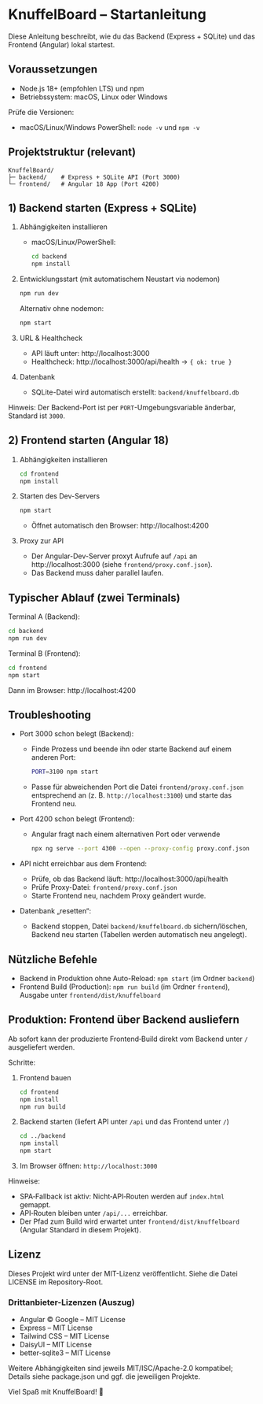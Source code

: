 # KnuffelBoard – Startanleitung

Diese Anleitung beschreibt, wie du das Backend (Express + SQLite) und das Frontend (Angular) lokal startest.

## Voraussetzungen
- Node.js 18+ (empfohlen LTS) und npm
- Betriebssystem: macOS, Linux oder Windows

Prüfe die Versionen:
- macOS/Linux/Windows PowerShell: `node -v` und `npm -v`

## Projektstruktur (relevant)
```
KnuffelBoard/
├─ backend/    # Express + SQLite API (Port 3000)
└─ frontend/   # Angular 18 App (Port 4200)
```

## 1) Backend starten (Express + SQLite)

1. Abhängigkeiten installieren
   - macOS/Linux/PowerShell:
     ```bash
     cd backend
     npm install
     ```
2. Entwicklungsstart (mit automatischem Neustart via nodemon)
   ```bash
   npm run dev
   ```
   Alternativ ohne nodemon:
   ```bash
   npm start
   ```

3. URL & Healthcheck
   - API läuft unter: http://localhost:3000
   - Healthcheck: http://localhost:3000/api/health → `{ ok: true }`

4. Datenbank
   - SQLite-Datei wird automatisch erstellt: `backend/knuffelboard.db`

Hinweis: Der Backend-Port ist per `PORT`-Umgebungsvariable änderbar, Standard ist `3000`.

## 2) Frontend starten (Angular 18)

1. Abhängigkeiten installieren
   ```bash
   cd frontend
   npm install
   ```
2. Starten des Dev-Servers
   ```bash
   npm start
   ```
   - Öffnet automatisch den Browser: http://localhost:4200

3. Proxy zur API
   - Der Angular-Dev-Server proxyt Aufrufe auf `/api` an http://localhost:3000 (siehe `frontend/proxy.conf.json`).
   - Das Backend muss daher parallel laufen.

## Typischer Ablauf (zwei Terminals)

Terminal A (Backend):
```bash
cd backend
npm run dev
```

Terminal B (Frontend):
```bash
cd frontend
npm start
```

Dann im Browser: http://localhost:4200

## Troubleshooting

- Port 3000 schon belegt (Backend):
  - Finde Prozess und beende ihn oder starte Backend auf einem anderen Port:
    ```bash
    PORT=3100 npm start
    ```
  - Passe für abweichenden Port die Datei `frontend/proxy.conf.json` entsprechend an (z. B. `http://localhost:3100`) und starte das Frontend neu.

- Port 4200 schon belegt (Frontend):
  - Angular fragt nach einem alternativen Port oder verwende
    ```bash
    npx ng serve --port 4300 --open --proxy-config proxy.conf.json
    ```

- API nicht erreichbar aus dem Frontend:
  - Prüfe, ob das Backend läuft: http://localhost:3000/api/health
  - Prüfe Proxy-Datei: `frontend/proxy.conf.json`
  - Starte Frontend neu, nachdem Proxy geändert wurde.

- Datenbank „resetten“:
  - Backend stoppen, Datei `backend/knuffelboard.db` sichern/löschen, Backend neu starten (Tabellen werden automatisch neu angelegt).

## Nützliche Befehle
- Backend in Produktion ohne Auto-Reload: `npm start` (im Ordner `backend`)
- Frontend Build (Production): `npm run build` (im Ordner `frontend`), Ausgabe unter `frontend/dist/knuffelboard`

## Produktion: Frontend über Backend ausliefern
Ab sofort kann der produzierte Frontend‑Build direkt vom Backend unter `/` ausgeliefert werden.

Schritte:
1. Frontend bauen
   ```bash
   cd frontend
   npm install
   npm run build
   ```
2. Backend starten (liefert API unter `/api` und das Frontend unter `/`)
   ```bash
   cd ../backend
   npm install
   npm start
   ```
3. Im Browser öffnen: `http://localhost:3000`

Hinweise:
- SPA‑Fallback ist aktiv: Nicht‑API‑Routen werden auf `index.html` gemappt.
- API‑Routen bleiben unter `/api/...` erreichbar.
- Der Pfad zum Build wird erwartet unter `frontend/dist/knuffelboard` (Angular Standard in diesem Projekt).

## Lizenz

Dieses Projekt wird unter der MIT-Lizenz veröffentlicht. Siehe die Datei LICENSE im Repository-Root.

### Drittanbieter-Lizenzen (Auszug)
- Angular © Google – MIT License
- Express – MIT License
- Tailwind CSS – MIT License
- DaisyUI – MIT License
- better-sqlite3 – MIT License

Weitere Abhängigkeiten sind jeweils MIT/ISC/Apache-2.0 kompatibel; Details siehe package.json und ggf. die jeweiligen Projekte.

Viel Spaß mit KnuffelBoard! 🎲
